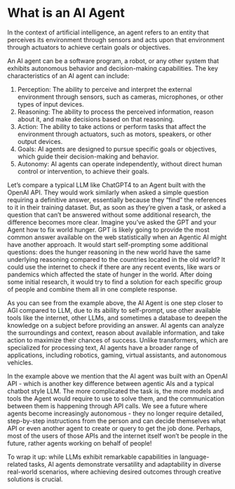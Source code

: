 # What is an AI Agent

In the context of artificial intelligence, an agent refers to an entity that perceives its environment through sensors and acts upon that environment through actuators to achieve certain goals or objectives.

An AI agent can be a software program, a robot, or any other system that exhibits autonomous behavior and decision-making capabilities. The key characteristics of an AI agent can include:

1. Perception: The ability to perceive and interpret the external environment through sensors, such as cameras, microphones, or other types of input devices.
2. Reasoning: The ability to process the perceived information, reason about it, and make decisions based on that reasoning.
3. Action: The ability to take actions or perform tasks that affect the environment through actuators, such as motors, speakers, or other output devices.
4. Goals: AI agents are designed to pursue specific goals or objectives, which guide their decision-making and behavior.
5. Autonomy: AI agents can operate independently, without direct human control or intervention, to achieve their goals.

Let’s compare a typical LLM like ChatGPT4 to an Agent built with the OpenAI API. They would work similarly when asked a simple question requiring a definitive answer, essentially because they “find” the references to it in their training dataset. But, as soon as they’re given a task, or asked a question that can’t be answered without some additional research, the difference becomes more clear. Imagine you’ve asked the GPT and your Agent how to fix world hunger. GPT is likely going to provide the most common answer available on the web statistically when an Agentic AI might have another approach. It would start self-prompting some additional questions: does the hunger reasoning in the new world have the same underlying reasoning compared to the countries located in the old world? It could use the internet to check if there are any recent events, like wars or pandemics which affected the state of hunger in the world. After doing some initial research, it would try to find a solution for each specific group of people and combine them all in one complete response.

As you can see from the example above, the AI Agent is one step closer to AGI compared to LLM, due to its ability to self-prompt, use other available tools like the internet, other LLMs, and sometimes a database to deepen the knowledge on a subject before providing an answer. AI agents can analyze the surroundings and context, reason about available information, and take action to maximize their chances of success. Unlike transformers, which are specialized for processing text, AI agents have a broader range of applications, including robotics, gaming, virtual assistants, and autonomous vehicles.

In the example above we mention that the AI agent was built with an OpenAI API - which is another key difference between agentic AIs and a typical chatbot style LLM. The more complicated the task is, the more models and tools the Agent would require to use to solve them, and the communication between them is happening through API calls. We see a future where agents become increasingly autonomous - they no longer require detailed, step-by-step instructions from the person and can decide themselves what API or even another agent to create or query to get the job done. Perhaps, most of the users of those APIs and the internet itself won’t be people in the future, rather agents working on behalf of people!

To wrap it up: while LLMs exhibit remarkable capabilities in language-related tasks, AI agents demonstrate versatility and adaptability in diverse real-world scenarios, where achieving desired outcomes through creative solutions is crucial.

